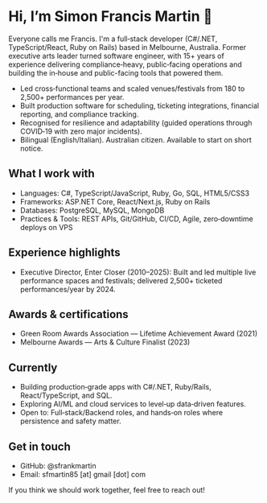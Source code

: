 # Hi, I’m Simon Francis Martin 👋
Everyone calls me Francis. I'm a full‑stack developer (C#/.NET, TypeScript/React, Ruby on Rails) based in Melbourne, Australia. Former executive arts leader turned software engineer, with 15+ years of experience delivering compliance‑heavy, public‑facing operations and building the in‑house and public-facing tools that powered them.

- Led cross‑functional teams and scaled venues/festivals from 180 to 2,500+ performances per year.
- Built production software for scheduling, ticketing integrations, financial reporting, and compliance tracking.
- Recognised for resilience and adaptability (guided operations through COVID‑19 with zero major incidents).
- Bilingual (English/Italian). Australian citizen. Available to start on short notice.

## What I work with
- Languages: C#, TypeScript/JavaScript, Ruby, Go, SQL, HTML5/CSS3
- Frameworks: ASP.NET Core, React/Next.js, Ruby on Rails
- Databases: PostgreSQL, MySQL, MongoDB
- Practices & Tools: REST APIs, Git/GitHub, CI/CD, Agile, zero‑downtime deploys on VPS

## Experience highlights
- Executive Director, Enter Closer (2010–2025): Built and led multiple live performance spaces and festivals; delivered 2,500+ ticketed performances/year by 2024.

## Awards & certifications
- Green Room Awards Association — Lifetime Achievement Award (2021)
- Melbourne Awards — Arts & Culture Finalist (2023)

## Currently
- Building production‑grade apps with C#/.NET, Ruby/Rails, React/TypeScript, and SQL.
- Exploring AI/ML and cloud services to level‑up data‑driven features.
- Open to: Full‑stack/Backend roles, and hands‑on roles where persistence and safety matter.

## Get in touch
- GitHub: @sfrankmartin
- Email: sfmartin85 [at] gmail [dot] com

If you think we should work together, feel free to reach out!
